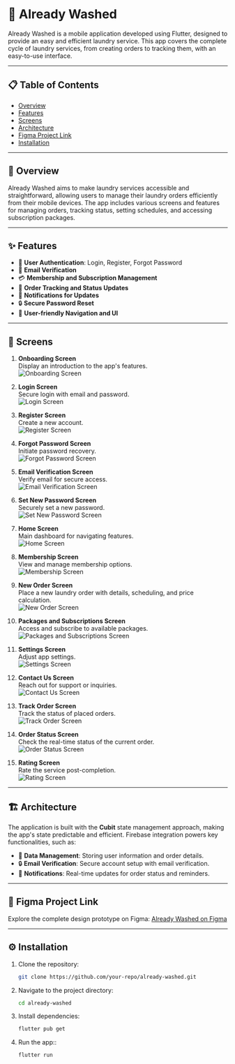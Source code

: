 # 🧺 Already Washed

Already Washed is a mobile application developed using Flutter, designed to provide an easy and efficient laundry service. This app covers the complete cycle of laundry services, from creating orders to tracking them, with an easy-to-use interface.

---

## 📋 Table of Contents

- [Overview](#overview)
- [Features](#features)
- [Screens](#screens)
- [Architecture](#architecture)
- [Figma Project Link](#figma-project-link)
- [Installation](#installation)

---

## 📝 Overview

Already Washed aims to make laundry services accessible and straightforward, allowing users to manage their laundry orders efficiently from their mobile devices. The app includes various screens and features for managing orders, tracking status, setting schedules, and accessing subscription packages.

---

## ✨ Features

- 🔐 **User Authentication**: Login, Register, Forgot Password
- 📧 **Email Verification**
- 💳 **Membership and Subscription Management**
- 🚚 **Order Tracking and Status Updates**
- 🔔 **Notifications for Updates**
- 🔒 **Secure Password Reset**
- 📱 **User-friendly Navigation and UI**

---

## 📱 Screens

1. **Onboarding Screen**  
   Display an introduction to the app's features.  
   ![Onboarding Screen](assets/images/onboard.png)

2. **Login Screen**  
   Secure login with email and password.  
   ![Login Screen](assets/images/login.png)

3. **Register Screen**  
   Create a new account.  
   ![Register Screen](assets/images/register.png)

4. **Forgot Password Screen**  
   Initiate password recovery.  
   ![Forgot Password Screen](assets/images/forgot_pass.png)

5. **Email Verification Screen**  
   Verify email for secure access.  
   ![Email Verification Screen](assets/images/verify_mail.png)

6. **Set New Password Screen**  
   Securely set a new password.  
   ![Set New Password Screen](assets/images/set_pass.png)

7. **Home Screen**  
   Main dashboard for navigating features.  
   ![Home Screen](assets/images/home.png)

8. **Membership Screen**  
   View and manage membership options.  
   ![Membership Screen](assets/images/membership.png)

9. **New Order Screen**  
   Place a new laundry order with details, scheduling, and price calculation.  
   ![New Order Screen](assets/images/neworder.png)

10. **Packages and Subscriptions Screen**  
    Access and subscribe to available packages.  
    ![Packages and Subscriptions Screen](assets/images/packages.png)

11. **Settings Screen**  
    Adjust app settings.  
    ![Settings Screen](assets/images/settings.png)

12. **Contact Us Screen**  
    Reach out for support or inquiries.  
    ![Contact Us Screen](assets/images/contactus.png)

13. **Track Order Screen**  
    Track the status of placed orders.  
    ![Track Order Screen](assets/images/trackorder.png)

14. **Order Status Screen**  
    Check the real-time status of the current order.  
    ![Order Status Screen](assets/images/orderstatus.png)

15. **Rating Screen**  
    Rate the service post-completion.  
    ![Rating Screen](assets/images/rating.png)

---

## 🏗️ Architecture

The application is built with the **Cubit** state management approach, making the app's state predictable and efficient. Firebase integration powers key functionalities, such as:

- 📂 **Data Management**: Storing user information and order details.
- 🔒 **Email Verification**: Secure account setup with email verification.
- 🔔 **Notifications**: Real-time updates for order status and reminders.

---

## 🔗 Figma Project Link

Explore the complete design prototype on Figma: [Already Washed on Figma](https://www.figma.com/design/6IeOs5jxPnAnAByqLIE3pO/Laundry-App-(7)?node-id=0-1&node-type=canvas&t=vXR1Z4BuK15Usjpn-0)

---

## ⚙️ Installation

1. Clone the repository:

   ```bash
   git clone https://github.com/your-repo/already-washed.git
   ```
   
2. Navigate to the project directory:

   ```bash
   cd already-washed
   ```

3. Install dependencies:

   ```bash
   flutter pub get
   ```
   
4. Run the app::

   ```bash
   flutter run
   ```

